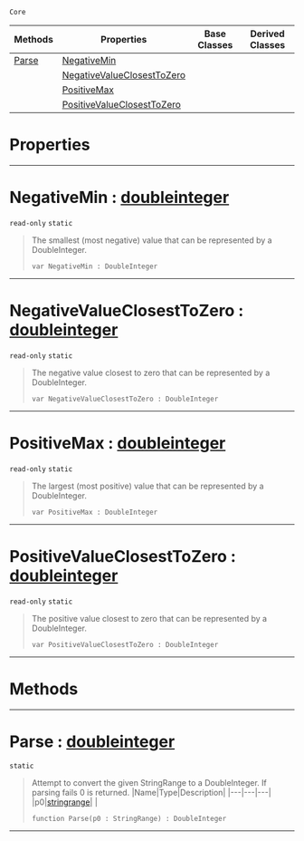  `Core`

|Methods|Properties|Base Classes|Derived Classes|
|---|---|---|---|
|[Parse](doubleinteger.md#parse-zilch-engine-docume)|[NegativeMin](doubleinteger.md#negativemin-zilch-engine)| | |
| |[NegativeValueClosestToZero](doubleinteger.md#negativevalueclosesttoze)| | |
| |[PositiveMax](doubleinteger.md#positivemax-zilch-engine)| | |
| |[PositiveValueClosestToZero](doubleinteger.md#positivevalueclosesttoze)| | |


 #  Properties


---  
 #  NegativeMin : [doubleinteger](doubleinteger.md)

 `read-only` `static`

> The smallest (most negative) value that can be represented by a DoubleInteger.
> ```TS:Nada
> var NegativeMin : DoubleInteger


---  
 #  NegativeValueClosestToZero : [doubleinteger](doubleinteger.md)

 `read-only` `static`

> The negative value closest to zero that can be represented by a DoubleInteger.
> ```TS:Nada
> var NegativeValueClosestToZero : DoubleInteger


---  
 #  PositiveMax : [doubleinteger](doubleinteger.md)

 `read-only` `static`

> The largest (most positive) value that can be represented by a DoubleInteger.
> ```TS:Nada
> var PositiveMax : DoubleInteger


---  
 #  PositiveValueClosestToZero : [doubleinteger](doubleinteger.md)

 `read-only` `static`

> The positive value closest to zero that can be represented by a DoubleInteger.
> ```TS:Nada
> var PositiveValueClosestToZero : DoubleInteger


---  
 #  Methods


---  
 #  Parse : [doubleinteger](doubleinteger.md)

 `static`

> Attempt to convert the given StringRange to a DoubleInteger. If parsing fails 0 is returned.
> |Name|Type|Description|
> |---|---|---|
> |p0|[stringrange](stringrange.md)| |
> ```TS:Nada
> function Parse(p0 : StringRange) : DoubleInteger
> ``` 


---  
 

 